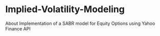 # Implied-Volatility-Modeling
About Implementation of a SABR model for Equity Options using Yahoo Finance API
